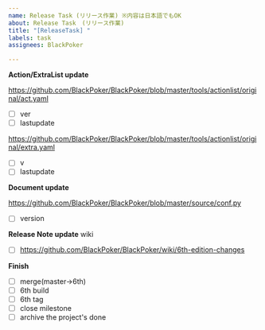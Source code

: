 ```yaml
---
name: Release Task (リリース作業) ※内容は日本語でもOK
about: Release Task　(リリース作業)
title: "[ReleaseTask] "
labels: task
assignees: BlackPoker

---
```

**Action/ExtraList update**

https://github.com/BlackPoker/BlackPoker/blob/master/tools/actionlist/original/act.yaml
- [ ] ver 
- [ ] lastupdate

https://github.com/BlackPoker/BlackPoker/blob/master/tools/actionlist/original/extra.yaml
- [ ] v 
- [ ] lastupdate

**Document update**

https://github.com/BlackPoker/BlackPoker/blob/master/source/conf.py
- [ ] version

**Release Note update**
wiki
- [ ] https://github.com/BlackPoker/BlackPoker/wiki/6th-edition-changes

**Finish**
- [ ] merge(master->6th)
- [ ] 6th build
- [ ] 6th tag
- [ ] close milestone
- [ ] archive the project's done
